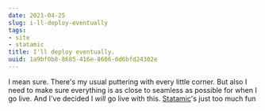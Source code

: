 ```yaml
---
date: 2021-04-25
slug: i-ll-deploy-eventually
tags:
- site
- statamic
title: I'll deploy eventually.
uuid: 1a9bf0b8-8685-416e-8606-0d6bfd24302e
---
```


[Statamic]: https://statamic.com

I mean sure.
There's my usual puttering with every little corner.
But also I need to make sure everything is as close to seamless as possible for when I go live.
And I've decided I *will* go live with this.
[Statamic]'s just too much fun